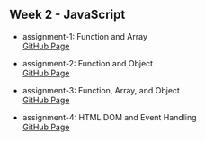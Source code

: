 ## Week 2 - JavaScript

- assignment-1: Function and Array  
  [GitHub Page]()
- assignment-2: Function and Object  
  [GitHub Page]()

- assignment-3: Function, Array, and Object  
  [GitHub Page]()

- assignment-4: HTML DOM and Event Handling  
  [GitHub Page]()
